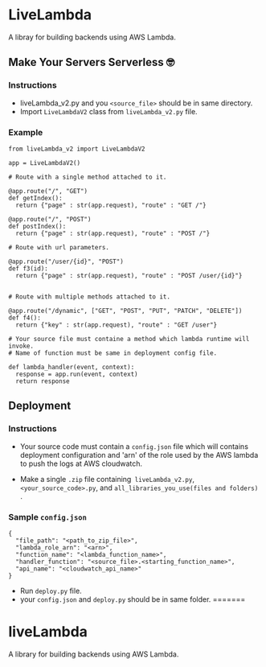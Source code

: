 # LiveLambda
A libray for building backends using AWS Lambda.

## Make Your Servers Serverless 🤓

### Instructions
* liveLambda_v2.py and you ``<source_file>`` should be in same directory.
* Import ``LiveLambdaV2`` class from ``liveLambda_v2.py`` file.
### Example

```
from liveLambda_v2 import LiveLambdaV2

app = LiveLambdaV2()

# Route with a single method attached to it.

@app.route("/", "GET")
def getIndex():
  return {"page" : str(app.request), "route" : "GET /"}

@app.route("/", "POST")
def postIndex():
  return {"page" : str(app.request), "route" : "POST /"}

# Route with url parameters.

@app.route("/user/{id}", "POST")
def f3(id):
  return {"page" : str(app.request), "route" : "POST /user/{id}"}


# Route with multiple methods attached to it.

@app.route("/dynamic", ["GET", "POST", "PUT", "PATCH", "DELETE"])
def f4():
  return {"key" : str(app.request), "route" : "GET /user"}

# Your source file must containe a method which lambda runtime will invoke.
# Name of function must be same in deployment config file.

def lambda_handler(event, context):
  response = app.run(event, context)
  return response

```

## Deployment

### Instructions
* Your source code must contain a ``config.json`` file which will contains deployment configuration and 'arn' of the role used by the AWS lambda to push the logs at AWS cloudwatch.

* Make a single `.zip` file containing` liveLambda_v2.py`, `<your_source_code>.py`, and `all_libraries_you_use(files and folders)` .
### Sample ``config.json``
```
{
  "file_path": "<path_to_zip_file>",
  "lambda_role_arn": "<arn>",
  "function_name": "<lambda_function_name>",
  "handler_function": "<source_file>.<starting_function_name>",
  "api_name": "<cloudwatch_api_name>"
}
```
* Run ``deploy.py`` file. 
* your ``config.json`` and ``deploy.py`` should be in same folder.
=======
# liveLambda
A library for building backends using AWS Lambda.
